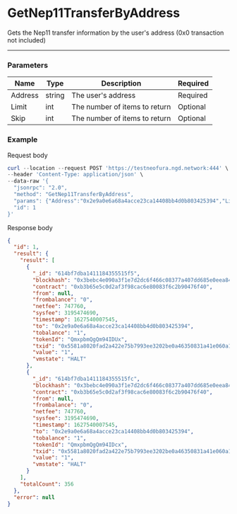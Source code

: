 # GetNep11TransferByAddress
Gets the Nep11 transfer information by the user's address (0x0 transaction not included)
<hr>

### Parameters

|    Name    | Type | Description | Required |
| ---------- | --- |    ------    | ----|
| Address    | string|  The user's address| Required |
| Limit    | int|  The number of items to return| Optional|
| Skip    | int|  The number of items to return| Optional |



### Example

Request body

```powershell
curl --location --request POST 'https://testneofura.ngd.network:444' \
--header 'Content-Type: application/json' \
--data-raw '{
  "jsonrpc": "2.0",
  "method": "GetNep11TransferByAddress",
  "params": {"Address":"0x2e9a0e6a68a4acce23ca14408bb4d0b803425394","Limit":2},
  "id": 1
}'
```

Response body

```json
{
  "id": 1,
  "result": {
    "result": [
      {
        "_id": "614bf7dba1411184355515f5",
        "blockhash": "0x3bebc4e090a3f1e7d2dc6f466c08377a407dd685e0eea84a64233af0411d9aa1",
        "contract": "0xb3b65e5c0d2af3f98cac6e80083f6c2b90476f40",
        "from": null,
        "frombalance": "0",
        "netfee": 747760,
        "sysfee": 3195474690,
        "timestamp": 1627540007545,
        "to": "0x2e9a0e6a68a4acce23ca14408bb4d0b803425394",
        "tobalance": "1",
        "tokenId": "QmxpbmQgQm94IDUx",
        "txid": "0x5581a8020fad2a422e75b7993ee3202be0a46350831a41e060a10cfe18bad877",
        "value": "1",
        "vmstate": "HALT"
      },
      {
        "_id": "614bf7dba1411184355515fc",
        "blockhash": "0x3bebc4e090a3f1e7d2dc6f466c08377a407dd685e0eea84a64233af0411d9aa1",
        "contract": "0xb3b65e5c0d2af3f98cac6e80083f6c2b90476f40",
        "from": null,
        "frombalance": "0",
        "netfee": 747760,
        "sysfee": 3195474690,
        "timestamp": 1627540007545,
        "to": "0x2e9a0e6a68a4acce23ca14408bb4d0b803425394",
        "tobalance": "1",
        "tokenId": "QmxpbmQgQm94IDcx",
        "txid": "0x5581a8020fad2a422e75b7993ee3202be0a46350831a41e060a10cfe18bad877",
        "value": "1",
        "vmstate": "HALT"
      }
    ],
    "totalCount": 356
  },
  "error": null
}
```
